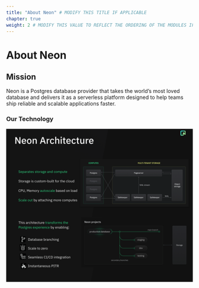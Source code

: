 ```yaml
---
title: "About Neon" # MODIFY THIS TITLE IF APPLICABLE
chapter: true
weight: 2 # MODIFY THIS VALUE TO REFLECT THE ORDERING OF THE MODULES IF APPLICABLE
---
```


# About Neon<!-- MODIFY THIS HEADING IF APPLICABLE -->

## Mission<!-- MODIFY THIS SUBHEADING -->
Neon is a Postgres database provider that takes the world’s most loved database and delivers it as a serverless platform designed to help teams ship reliable and scalable applications faster.


### Our Technology <!-- MODIFY THIS HEADING -->
![Neon Technology](../../static/images/neontech.jpg)

